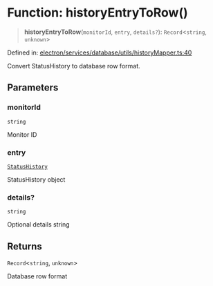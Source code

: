 # Function: historyEntryToRow()

> **historyEntryToRow**(`monitorId`, `entry`, `details?`): `Record`\<`string`, `unknown`\>

Defined in: [electron/services/database/utils/historyMapper.ts:40](https://github.com/Nick2bad4u/Uptime-Watcher/blob/3cce0c3b352c8390536ca3c7399ece50a05faf18/electron/services/database/utils/historyMapper.ts#L40)

Convert StatusHistory to database row format.

## Parameters

### monitorId

`string`

Monitor ID

### entry

[`StatusHistory`](../../../../../../shared/types/interfaces/StatusHistory.md)

StatusHistory object

### details?

`string`

Optional details string

## Returns

`Record`\<`string`, `unknown`\>

Database row format
